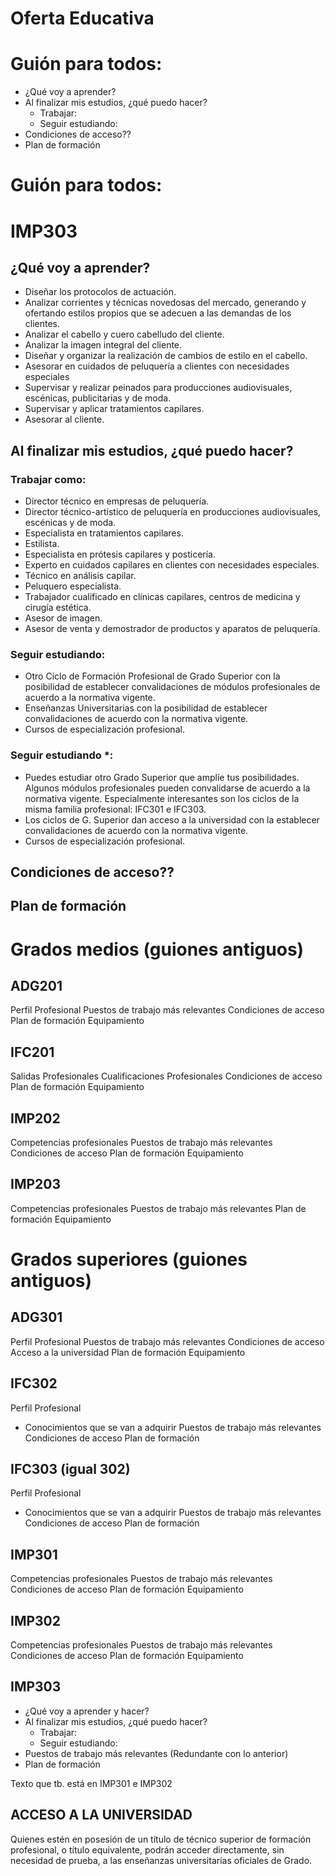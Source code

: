 # Oferta Educativa


# Guión para todos:
- ¿Qué voy a aprender?
- Al finalizar mis estudios, ¿qué puedo hacer?
  - Trabajar:
  - Seguir estudiando:
- Condiciones de acceso??
- Plan de formación

# Guión para todos:


# IMP303
## ¿Qué voy a aprender?

- Diseñar los protocolos de actuación.
- Analizar corrientes y técnicas novedosas del mercado, generando y ofertando estilos propios que se adecuen a las demandas de los clientes.
- Analizar el cabello y cuero cabelludo del cliente.
- Analizar la imagen integral del cliente.
- Diseñar y organizar la realización de cambios de estilo en el cabello.
- Asesorar en cuidados de peluquería a clientes con necesidades especiales
- Supervisar y realizar peinados para producciones audiovisuales, escénicas, publicitarias y de moda.
- Supervisar y aplicar tratamientos capilares.
- Asesorar al cliente.

## Al finalizar mis estudios, ¿qué puedo hacer?

### Trabajar como:

- Director técnico en empresas de peluquería.
- Director técnico-artístico de peluquería en producciones audiovisuales, escénicas y de moda.
- Especialista en tratamientos capilares.
- Estilista.
- Especialista en prótesis capilares y posticería.
- Experto en cuidados capilares en clientes con necesidades especiales.
- Técnico en análisis capilar.
- Peluquero especialista.
- Trabajador cualificado en clínicas capilares, centros de medicina y cirugía estética.
- Asesor de imagen.
- Asesor de venta y demostrador de productos y aparatos de peluquería.


### Seguir estudiando:

- Otro Ciclo de Formación Profesional de Grado Superior con la posibilidad de establecer convalidaciones de módulos profesionales de acuerdo a la normativa vigente.
- Enseñanzas Universitarias con la posibilidad de establecer convalidaciones de acuerdo con la normativa vigente.
- Cursos de especialización profesional.

### Seguir estudiando *:

- Puedes estudiar otro Grado Superior que amplíe tus posibilidades. Algunos módulos profesionales pueden convalidarse de acuerdo a la normativa vigente. Especialmente interesantes son los ciclos de la misma familia profesional: IFC301 e IFC303.
- Los ciclos de G. Superior dan acceso a la universidad con la establecer convalidaciones de acuerdo con la normativa vigente.
- Cursos de especialización profesional.

## Condiciones de acceso??
## Plan de formación



# Grados medios (guiones antiguos)

## ADG201
Perfil Profesional
Puestos de trabajo más relevantes
Condiciones de acceso
Plan de formación
Equipamiento

## IFC201
Salidas Profesionales
Cualificaciones Profesionales
Condiciones de acceso
Plan de formación
Equipamiento

## IMP202
Competencias profesionales
Puestos de trabajo más relevantes
Condiciones de acceso
Plan de formación
Equipamiento

## IMP203
Competencias profesionales
Puestos de trabajo más relevantes
Plan de formación
Equipamiento

# Grados superiores (guiones antiguos)

## ADG301
Perfil Profesional
Puestos de trabajo más relevantes
Condiciones de acceso
Acceso a la universidad
Plan de formación
Equipamiento

## IFC302 
Perfil Profesional
- Conocimientos que se van a adquirir
Puestos de trabajo más relevantes
Condiciones de acceso
Plan de formación

## IFC303 (igual 302)
Perfil Profesional
- Conocimientos que se van a adquirir
Puestos de trabajo más relevantes
Condiciones de acceso
Plan de formación

## IMP301
Competencias profesionales
Puestos de trabajo más relevantes
Condiciones de acceso
Plan de formación
Equipamiento

## IMP302
Competencias profesionales
Puestos de trabajo más relevantes
Condiciones de acceso
Plan de formación
Equipamiento

## IMP303
- ¿Qué voy a aprender y hacer?
- Al finalizar mis estudios, ¿qué puedo hacer?
  - Trabajar:
  - Seguir estudiando:
- Puestos de trabajo más relevantes (Redundante con lo anterior)
- Plan de formación


Texto que tb. está en IMP301 e IMP302
## ACCESO A LA UNIVERSIDAD
Quienes estén en posesión de un título
de técnico superior de formación
profesional, o título equivalente,
podrán acceder directamente,
sin necesidad de prueba,
a las enseñanzas universitarias
oficiales de Grado.
